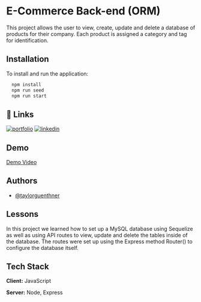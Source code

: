 
# E-Commerce Back-end (ORM)

This project allows the user to view, create, update and delete a database of products for their company.
Each product is assigned a category and tag for identification.
## Installation

To install and run the application:

```bash
  npm install
  npm run seed
  npm run start
```
    
## 🔗 Links
[![portfolio](https://img.shields.io/badge/my_portfolio-000?style=for-the-badge&logo=ko-fi&logoColor=white)](https://wtguenthner.github.io/Creating-a-Portfolio/)
[![linkedin](https://img.shields.io/badge/linkedin-0A66C2?style=for-the-badge&logo=linkedin&logoColor=white)](https://www.linkedin.com/in/taylor-guenthner-a997218b/)



## Demo

[Demo Video](https://drive.google.com/file/d/1BwZl6KF4Cw_HfokQ6Eiij10mjL_qtmrA/view)


## Authors

- [@taylorguenthner](https://github.com/wtguenthner)

## Lessons
In this project we learned how to set up a MySQL database using Sequelize as well as using API routes to view, update and delete the tables inside of the database. The routes were set up using the Express method Router() to configure the database itself.

## Tech Stack

**Client:** JavaScript

**Server:** Node, Express

